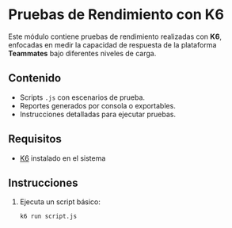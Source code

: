 # Pruebas de Rendimiento con K6

Este módulo contiene pruebas de rendimiento realizadas con **K6**, enfocadas en medir la capacidad de respuesta de la plataforma **Teammates** bajo diferentes niveles de carga.

## Contenido

- Scripts `.js` con escenarios de prueba.
- Reportes generados por consola o exportables.
- Instrucciones detalladas para ejecutar pruebas.

## Requisitos

- [K6](https://k6.io/) instalado en el sistema

## Instrucciones

1. Ejecuta un script básico:
   ```bash
   k6 run script.js
